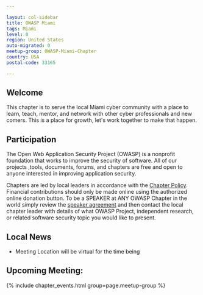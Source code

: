 ```yaml
---

layout: col-sidebar
title: OWASP Miami
tags: Miami
level: 0
region: United States
auto-migrated: 0
meetup-group: OWASP-Miami-Chapter
country: USA
postal-code: 33165

---
```

## Welcome

This chapter is to serve the local Miami cyber community with a place to learn, teach, mentor, and network with other cyber professionals and new comers.  This is a place for growth, let's work together to make that happen.

## Participation
The Open Web Application Security Project (OWASP) is a nonprofit foundation that works to improve the security of software. All of our projects ,tools, documents, forums, and chapters are free and open to anyone interested in improving application security. 

Chapters are led by local leaders in accordance with the [Chapter Policy](https://owasp.org/www-policy/). Financial contributions should only be made online using the authorized online donation button. To be a SPEAKER at ANY OWASP Chapter in the world simply review the [speaker agreement](https://owasp.org/www-policy/legal/speaker-agreement/) and then contact the local chapter leader with details of what OWASP Project, independent research, or related software security topic you would like to present.

## Local News
- Meeting Location will be virtual for the time being

## Upcoming Meeting:

{% include chapter_events.html group=page.meetup-group %} 
